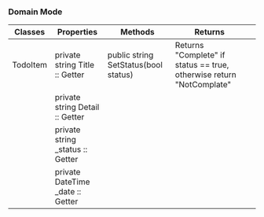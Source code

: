 ### Domain Mode

| Classes  | Properties                       | Methods                              | Returns                                                              |   |
|----------|----------------------------------|--------------------------------------|----------------------------------------------------------------------|---|
| TodoItem | private string Title :: Getter   | public string SetStatus(bool status) | Returns "Complete" if status == true, otherwise return "NotComplate" |   |
|          | private string Detail :: Getter  |                                      |                                                                      |   |
|          | private string _status :: Getter |                                      |                                                                      |   |
|          | private DateTime _date :: Getter |                                      |                                                                      |   |
